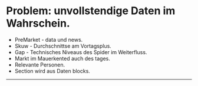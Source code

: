 # Problem: unvollstendige Daten im Wahrschein.
 - PreMarket - data und news.
 - Skuw - Durchschnittse am Vortagsplus.
- Gap - Technisches Niveaus des Spider im Weiterfluss.
 - Markt im Mauerkented auch des tages.
- Relevante Personen.
- Section wird aus Daten blocks.

----